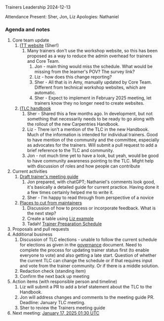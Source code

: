 
Trainers Leadership 2024-12-13

Attendance
Present: Sher, Jon, Liz
Apologies: Nathaniel
### Agenda and notes

1.  Core team update
	1. [ITT website](https://tobyhodges.github.io/solid-spoon/training_info.html) (Sher!)
		1. Many trainers don't use the workshop website, so this has been proposed as a way to reduce the admin overhead for trainers and Core Team.
			1. Jon - main thing would miss the schedule. What would be missing from the learner's POV? The survey link?
            2.  Liz - how does this change reporting?
            3.  Sher - All that is in Amy, manually updated by Core Team. Different from technical workshop websites, which are automatic.
            4.  Sher - Expect to implement in February 2025 meeting, let trainers know they no longer need to create websites.
    2. [ITLC handbook](https://docs.google.com/document/d/1XAZKSM9xVXU1PB8EokfmZWKB8r8-_0KqilM7VIb2A48/edit?tab=t.0)
	    1. Sher - Shared this a few months ago. In development, but not something that necessarily needs to be ready to go along with the rollout of the new Carpentries Handbook.
        2. Liz - There isn't a mention of the TLC in the new Handbook. Much of the information is intended for individual trainers. Good to have mention of the community and the committee, especially as advocates for the trainers. Will submit a pull request to add a brief reference to the TLC and community.
        3. Jon - not much time yet to have a look, but yeah, would be good to have community awareness pointing to the TLC. Might help with discussion of roles and how people can contribute
2.  Current activities
	1. [Draft trainer's meeting guide](https://github.com/carpentries/trainers/pull/310)
		1. Jon prepared, with chatGPT; Nathaniel's comments look good, it's basically a detailed guide for current practice. Having done it a few times certainly helped me to write it.
		2. Sher - I'm happy to read through from perspective of a novice
    2.  [Places to cut from maintainers](https://codimd.carpentries.org/ttt-changes-working-dec2024?both)
	    1. Discussion of how to process or incorporate feedback. What is the next step?
        2. Create a table using [Liz example](https://docs.google.com/document/d/1afMeKMWkU4C9rFHqtEowVQaJLBw8S61jAlwpIovmoVs/edit?tab=t.0)
        3. Tadah! [Trainer Preparation Schedule](https://docs.google.com/spreadsheets/d/1hVk-YkqIXGTJlv5Ocw73L4BF2x2sSWAEbkDvHzVUktM/edit?gid=0#gid=0)
3.  Proposals and pull requests
4.  Additional business
	1. Discussion of TLC elections - unable to follow the current schedule for elections as given in the [governance](https://github.com/carpentries/trainers/blob/main/governance.md) document. Need to complete the process for updating trainer status first (to enable everyone to vote) and also getting a late start. Question of whether the current TLC can change the schedule or if that requires input and vote from the trainer community. Or if there is a middle solution.
	2. Redaction check (standing item)
	3. Confirm the next back up meeting
5.  Action items (with responsible person and timeline)
	1. Liz will submit a PR to add a brief statement about the TLC to the Handbook.
	2. Jon will address changes and comments to the meeting guide PR. Deadline: January TLC meeting.
	3. Sher to review the Trainers meeting guide
6.  Next meeting: [January 17, 2025 01:30 UTC](https://www.timeanddate.com/worldclock/fixedtime.html?iso=20250117T0130)
